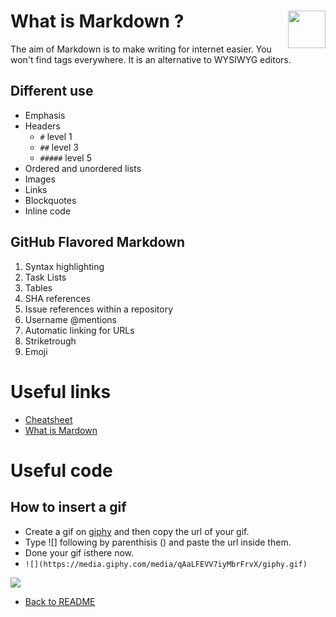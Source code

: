 # What is Markdown ?<img src="https://upload.wikimedia.org/wikipedia/commons/thumb/4/48/Markdown-mark.svg/1200px-Markdown-mark.svg.png" width="60" align="right">

The aim of Markdown is to make writing for internet easier. You won't find tags everywhere. It is an alternative to WYSIWYG editors.

## Different use

* Emphasis
* Headers
    * `#` level 1
    * `##` level 3
    * `#####` level 5
* Ordered and unordered lists
* Images 
* Links
* Blockquotes
* Inline code

## GitHub Flavored Markdown

1. Syntax highlighting
2. Task Lists
3. Tables 
4. SHA references
5. Issue references within a repository
6. Username @mentions
7. Automatic linking for URLs
8. Striketrough
9. Emoji

# Useful links

- [Cheatsheet](https://github.com/adam-p/markdown-here/wiki/Markdown-Cheatsheet)
- [What is Mardown](https://www.ultraedit.com/company/blog/community/what-is-markdown-why-use-it.html)

# Useful code

## How to insert a gif

- Create a gif on [giphy](https://giphy.com) and then copy the url of your gif.
- Type ![] following by parenthisis () and paste the url inside them.
- Done your gif isthere now.
- `![](https://media.giphy.com/media/qAaLFEVV7iyMbrFrvX/giphy.gif)`


![](https://media.giphy.com/media/qAaLFEVV7iyMbrFrvX/giphy.gif)

* [Back to README](https://github.com/alexg-rgb/Markdown/blob/markdown/README.md)